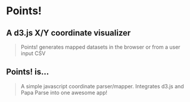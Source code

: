 # Points! #

##  A d3.js X/Y coordinate visualizer ##
 > Points! generates mapped datasets in the browser or from a user input CSV

## Points! is... ##
  > A simple javascript coordinate parser/mapper. Integrates d3.js and Papa Parse into one awesome app!